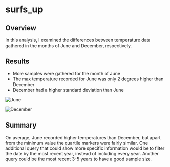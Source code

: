 # surfs_up

## Overview
In this analysis, I examined the differences between temperature data gathered in the months of June and December, respectively.

## Results
- More samples were gathered for the month of June
- The max temperature recorded for June was only 2 degrees higher than December
- December had a higher standard deviation than June

![June](https://user-images.githubusercontent.com/92554586/147988542-a981d1ed-9e41-44ea-bb5c-291734ec3ae0.png)

![December](https://user-images.githubusercontent.com/92554586/147988553-1e4cec45-e825-4a62-a83c-6b2bb01f91ca.png)

## Summary
On average, June recorded higher temperatures than December, but apart from the minimum value the quartile markers were fairly similar. One additional query that could show more specific information would be to filter the date by the most recent year, instead of including every year. Another query could be the most recent 3-5 years to have a good sample size. 
